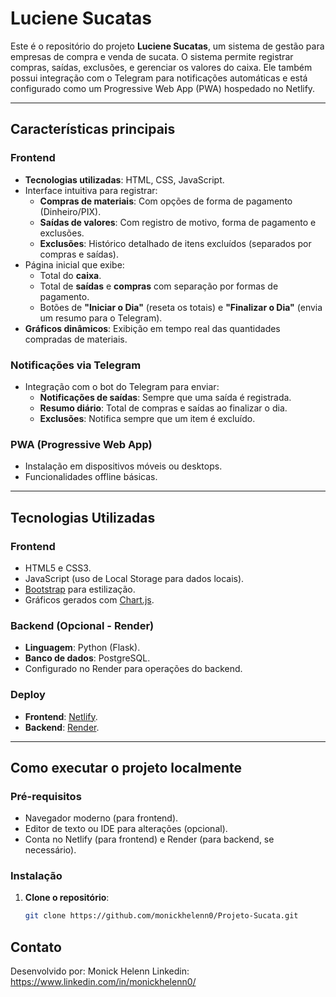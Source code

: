 # **Luciene Sucatas**

Este é o repositório do projeto **Luciene Sucatas**, um sistema de gestão para empresas de compra e venda de sucata. O sistema permite registrar compras, saídas, exclusões, e gerenciar os valores do caixa. Ele também possui integração com o Telegram para notificações automáticas e está configurado como um Progressive Web App (PWA) hospedado no Netlify.

---

## **Características principais**

### **Frontend**
- **Tecnologias utilizadas**: HTML, CSS, JavaScript.
- Interface intuitiva para registrar:
  - **Compras de materiais**: Com opções de forma de pagamento (Dinheiro/PIX).
  - **Saídas de valores**: Com registro de motivo, forma de pagamento e exclusões.
  - **Exclusões**: Histórico detalhado de itens excluídos (separados por compras e saídas).
- Página inicial que exibe:
  - Total do **caixa**.
  - Total de **saídas** e **compras** com separação por formas de pagamento.
  - Botões de **"Iniciar o Dia"** (reseta os totais) e **"Finalizar o Dia"** (envia um resumo para o Telegram).
- **Gráficos dinâmicos**: Exibição em tempo real das quantidades compradas de materiais.

### **Notificações via Telegram**
- Integração com o bot do Telegram para enviar:
  - **Notificações de saídas**: Sempre que uma saída é registrada.
  - **Resumo diário**: Total de compras e saídas ao finalizar o dia.
  - **Exclusões**: Notifica sempre que um item é excluído.

### **PWA (Progressive Web App)**
- Instalação em dispositivos móveis ou desktops.
- Funcionalidades offline básicas.

---

## **Tecnologias Utilizadas**
### **Frontend**
- HTML5 e CSS3.
- JavaScript (uso de Local Storage para dados locais).
- [Bootstrap](https://getbootstrap.com/) para estilização.
- Gráficos gerados com [Chart.js](https://www.chartjs.org/).

### **Backend (Opcional - Render)**
- **Linguagem**: Python (Flask).
- **Banco de dados**: PostgreSQL.
- Configurado no Render para operações do backend.

### **Deploy**
- **Frontend**: [Netlify](https://www.netlify.com/).
- **Backend**: [Render](https://render.com/).

---

## **Como executar o projeto localmente**

### **Pré-requisitos**
- Navegador moderno (para frontend).
- Editor de texto ou IDE para alterações (opcional).
- Conta no Netlify (para frontend) e Render (para backend, se necessário).

### **Instalação**
1. **Clone o repositório**:
   ```bash
   git clone https://github.com/monickhelenn0/Projeto-Sucata.git

##   Contato
Desenvolvido por: Monick Helenn
Linkedin: https://www.linkedin.com/in/monickhelenn0/
